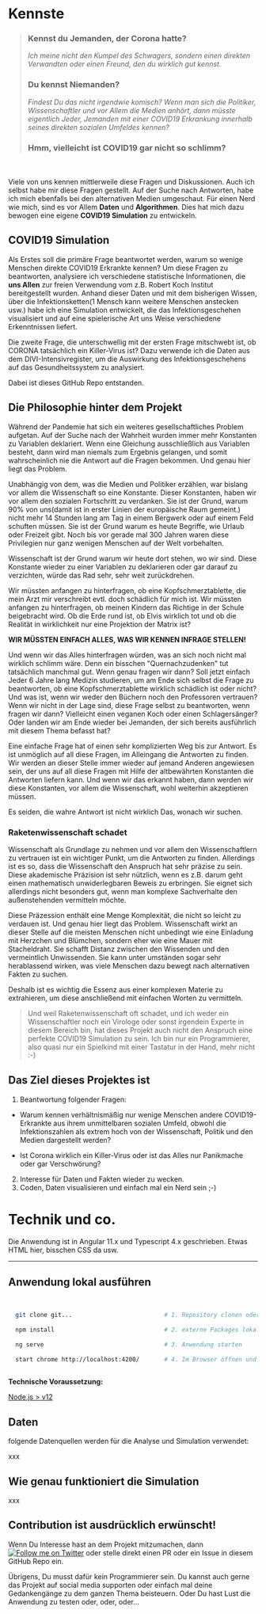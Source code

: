 # Kennste 

> ### Kennst du Jemanden, der Corona hatte? <br/>
> *Ich meine nicht den Kumpel des Schwagers, sondern einen direkten Verwandten oder einen Freund, den du wirklich gut kennst.*
> ### Du kennst Niemanden? 
> *Findest Du das nicht irgendwie komisch? Wenn man sich die Politiker, Wissenschaftler und vor Allem die Medien anhört,
> dann müsste eigentlich Jeder, Jemanden mit einer COVID19 Erkrankung innerhalb seines direkten sozialen Umfeldes kennen?*
> ### Hmm, vielleicht ist COVID19 **gar nicht so schlimm**?

<br/><br/>
Viele von uns kennen mittlerweile diese Fragen und Diskussionen. Auch ich selbst habe mir diese Fragen gestellt. 
Auf der Suche nach Antworten, habe ich mich ebenfalls bei den alternativen Medien umgeschaut. Für einen Nerd wie mich, sind es vor Allem **Daten** und **Algorithmen**. 
Dies hat mich dazu bewogen eine eigene **COVID19 Simulation** zu entwickeln. 

## COVID19 Simulation

Als Erstes soll die primäre Frage beantwortet werden, warum so wenige Menschen direkte COVID19 Erkrankte kennen?
Um diese Fragen zu beantworten, analysiere ich verschiedene statistische Informationen, die **uns Allen** zur freien Verwendung vom z.B. Robert Koch Institut
bereitgestellt wurden. Anhand dieser Daten und mit dem bisherigen Wissen, über die Infektionsketten(1 Mensch kann weitere Menschen anstecken usw.) habe ich eine Simulation entwickelt,
die das Infektionsgeschehen visualisiert und auf eine spielerische Art uns Weise verschiedene Erkenntnissen liefert.

Die zweite Frage, die unterschwellig mit der ersten Frage mitschwebt ist, ob CORONA tatsächlich ein Killer-Virus ist?
Dazu verwende ich die Daten aus dem DIVI-Intensivregister, um die Auswirkung des Infektionsgeschehens auf das Gesundheitssystem zu analysiert.

Dabei ist dieses GitHub Repo entstanden.



## Die Philosophie hinter dem Projekt

Während der Pandemie hat sich ein weiteres gesellschaftliches Problem aufgetan. 
Auf der Suche nach der Wahrheit wurden immer mehr Konstanten zu Variablen deklariert. 
Wenn eine Gleichung ausschließlich aus Variablen besteht, dann wird man niemals zum Ergebnis gelangen, und somit wahrscheinlich nie die Antwort auf die Fragen bekommen.
Und genau hier liegt das Problem.

Unabhängig von dem, was die Medien und Politiker erzählen, war bislang vor allem die 
Wissenschaft so eine Konstante. Dieser Konstanten, haben wir vor allem den sozialen Fortschritt zu verdanken.
Sie ist der Grund, warum 90% von uns(damit ist in erster Linien der europäische Raum gemeint.) nicht mehr 14 Stunden lang am Tag in einem Bergwerk oder auf einem Feld schuften müssen. Sie ist der Grund warum es heute Begriffe, wie Urlaub oder Freizeit gibt. 
Noch bis vor gerade mal 300 Jahren waren diese Privilegien nur ganz wenigen Menschen auf der Welt vorbehalten. 

Wissenschaft ist der Grund warum wir heute dort stehen, wo wir sind. 
Diese Konstante wieder zu einer Variablen zu deklarieren oder gar darauf zu verzichten, würde das Rad sehr, sehr weit zurückdrehen.    

Wir müssten anfangen zu hinterfragen, ob eine Kopfschmerztablette, die mein Arzt mir verschreibt evtl. doch schädlich für mich ist.
Wir müssten anfangen zu hinterfragen, ob meinen Kindern das Richtige in der Schule beigebracht wird.
Ob die Erde rund ist, ob Elvis wirklich tot und ob die Realität in wirklichkeit nur eine Projektion der Matrix ist?

**WIR MÜSSTEN EINFACH ALLES, WAS WIR KENNEN INFRAGE STELLEN!** 

Und wenn wir das Alles hinterfragen würden, was an sich noch nicht mal wirklich schlimm wäre. Denn ein bisschen "Quernachzudenken" tut tatsächlich manchmal gut. Wenn genau fragen wir dann? 
Soll jetzt einfach Jeder 6 Jahre lang Medizin studieren, um am Ende sich selbst die Frage zu beantworten, ob eine Kopfschmerztablette wirklich schädlich ist oder nicht? Und was ist, wenn wir weder den Büchern noch den Professoren vertrauen? 
Wenn wir nicht in der Lage sind, diese Frage selbst zu beantworten, wenn fragen wir dann?
Vielleicht einen veganen Koch oder einen Schlagersänger? Oder landen wir am Ende wieder bei Jemanden, der sich bereits ausführlich mit diesem Thema befasst hat? 

Eine einfache Frage hat of einen sehr komplizierten Weg bis zur Antwort. 
Es ist unmöglich auf all diese Fragen, im Alleingang die Antworten zu finden. Wir werden an dieser Stelle immer wieder auf jemand Anderen angewiesen sein, der uns auf all diese Fragen mit Hilfe der altbewährten Konstanten die Antworten liefern kann.
Und wenn wir das erkannt haben, dann werden wir diese Konstanten, vor allem die Wissenschaft, wohl weiterhin akzeptieren müssen. 

Es seiden, die wahre Antwort ist nicht wirklich Das, wonach wir suchen.

### Raketenwissenschaft schadet

Wissenschaft als Grundlage zu nehmen und vor allem den Wissenschaftlern zu vertrauen ist ein wichtiger Punkt, um die Antworten zu finden.
Allerdings ist es so, dass die Wissenschaft den Anspruch hat sehr präzise zu sein. Diese akademische Präzision ist 
sehr nützlich, wenn es z.B. darum geht einen mathematisch unwiderlegbaren Beweis zu erbringen. 
Sie eignet sich allerdings nicht besonders gut, wenn man komplexe Sachverhalte den außenstehenden vermitteln möchte.

Diese Präzession enthält eine Menge Komplexität, die nicht so leicht zu verdauen ist. Und genau hier liegt das Problem. 
Wissenschaft wirkt an dieser Stelle auf die meisten Menschen nicht unbedingt wie eine Einladung mit Herzchen und Blümchen, sondern eher wie eine Mauer mit Stacheldraht. 
Sie schafft Distanz zwischen den Wissenden und den vermeintlich Unwissenden. Sie kann unter umständen sogar sehr herablassend wirken, was viele Menschen dazu bewegt
nach alternativen Fakten zu suchen. 

Deshalb ist es wichtig die Essenz aus einer komplexen Materie zu extrahieren, um diese anschließend mit einfachen Worten zu vermitteln.

> Und weil Raketenwissenschaft oft schadet, und ich weder ein Wissenschaftler noch ein Virologe oder sonst irgendein Experte in diesem Bereich bin, hat dieses Projekt auch nicht den Anspruch eine perfekte COVID19 Simulation zu sein.
> Ich bin nur ein Programmierer, also quasi nur ein Spielkind mit einer Tastatur in der Hand, mehr nicht :-) 


## Das Ziel dieses Projektes ist

1. Beantwortung folgender Fragen:


- Warum kennen verhältnismäßig nur wenige Menschen andere COVID19-Erkrankte
  aus ihrem unmittelbaren sozialen Umfeld, obwohl die Infektionszahlen als 
  extrem hoch von der Wissenschaft, Politik und den Medien dargestellt werden?   

- Ist Corona wirklich ein Killer-Virus oder ist das Alles nur Panikmache oder gar Verschwörung?


2. Interesse für Daten und Fakten wieder zu wecken.
3. Coden, Daten visualisieren und einfach mal ein Nerd sein ;-)



# Technik und co.

Die Anwendung ist in Angular 11.x und Typescript 4.x geschrieben. Etwas HTML hier, bisschen CSS da usw.

---

## Anwendung lokal ausführen


```bash  
 
 
  git clone git...                          # 1. Repository clonen oder als Zip runterladen und enpacken
  
  npm install                               # 2. externe Packages lokal installieren
  
  ng serve                                  # 3. Anwendung starten
    
  start chrome http://localhost:4200/       # 4. Im Browser öffnen und Spaß haben ;-)
   
``` 

**Technische Voraussetzung:**

[Node.js > v12](https://nodejs.org/de/)


## Daten

folgende Datenquellen werden für die Analyse und Simulation verwendet:

xxx

## Wie genau funktioniert die Simulation

xxx


## Contribution ist ausdrücklich erwünscht!

Wenn Du Interesse hast an dem Projekt mitzumachen, 
dann <a href="https://twitter.com/chillya"><img src="https://img.shields.io/twitter/url?style=flat-square&logo=twitter&label=schreib%20mir&url=https://twitter.com/chillya" alt="Follow me on Twitter"></a>  oder stelle direkt einen PR oder ein Issue in diesem GitHub Repo ein. 

Übrigens, Du musst dafür kein Programmierer sein. Du kannst auch gerne das Projekt auf social media supporten oder einfach 
mal deine Gedankengänge zu dem ganzen Thema beisteuern. Oder Du hast Lust die Anwendung zu testen oder, oder, oder...  
